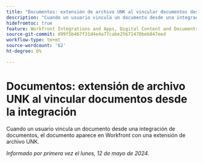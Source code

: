 ```yaml
---
title: "Documentos: extensión de archivo UNK al vincular documentos desde la integración"
description: "Cuando un usuario vincula un documento desde una integración de documentos, el documento aparece en Workfront con una extensión de archivo UNK."
hidefromtoc: true
feature: Workfront Integrations and Apps, Digital Content and Documents
source-git-commit: d99f5b467f31d4e4a77cabe25671470beb847eed
workflow-type: tm+mt
source-wordcount: '62'
ht-degree: 6%

---
```



# Documentos: extensión de archivo UNK al vincular documentos desde la integración

<!--WF and WFP-->

Cuando un usuario vincula un documento desde una integración de documentos, el documento aparece en Workfront con una extensión de archivo UNK.

_Informado por primera vez el lunes, 12 de mayo de 2024._
